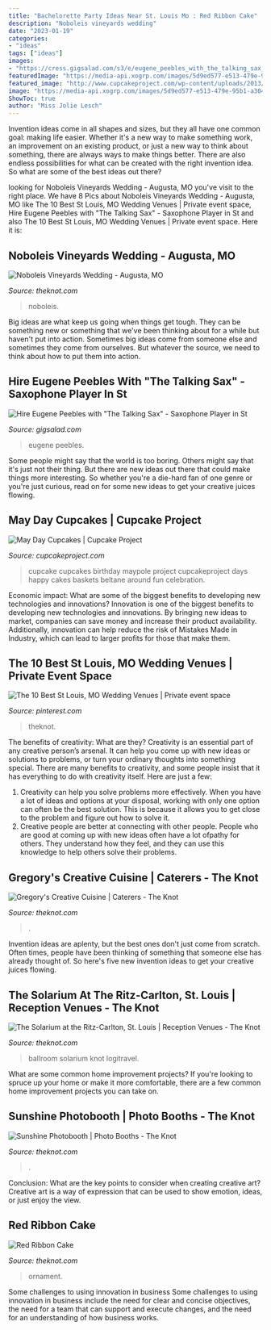 ```yaml
---
title: "Bachelorette Party Ideas Near St. Louis Mo : Red Ribbon Cake"
description: "Noboleis vineyards wedding"
date: "2023-01-19"
categories:
- "ideas"
tags: ["ideas"]
images:
- "https://cress.gigsalad.com/s3/e/eugene_peebles_with_the_talking_sax_st/5547b13ea9a9d.jpg"
featuredImage: "https://media-api.xogrp.com/images/5d9ed577-e513-479e-95b1-a304303479e4~rs_720.480"
featured_image: "http://www.cupcakeproject.com/wp-content/uploads/2013/04/May-Day-Cupcakes-01-683x1024.jpg"
image: "https://media-api.xogrp.com/images/5d9ed577-e513-479e-95b1-a304303479e4~rs_720.480"
ShowToc: true
author: "Miss Jolie Lesch"
---
```



Invention ideas come in all shapes and sizes, but they all have one common goal: making life easier. Whether it's a new way to make something work, an improvement on an existing product, or just a new way to think about something, there are always ways to make things better. There are also endless possibilities for what can be created with the right invention idea. So what are some of the best ideas out there?

	

		
looking for Noboleis Vineyards Wedding - Augusta, MO you've visit to the right place. We have 8 Pics about Noboleis Vineyards Wedding - Augusta, MO like The 10 Best St Louis, MO Wedding Venues | Private event space, Hire Eugene Peebles with &quot;The Talking Sax&quot; - Saxophone Player in St and also The 10 Best St Louis, MO Wedding Venues | Private event space. Here it is:
		
    
## Noboleis Vineyards Wedding - Augusta, MO

<img loading=lazy src="https://media-api.xogrp.com/images/42d0bce9-96fb-4241-858b-a06c3d3d5a80~rs_2001.480.fit.jpg" onerror="this.onerror=null;this.src='https://tse1.mm.bing.net/th?id=OIP.y5N9CzK8hxSCZZ9LT4VhmQHaE8&amp;pid=15.1';" alt="Noboleis Vineyards Wedding - Augusta, MO">

_Source: theknot.com_

>noboleis. 

	

Big ideas are what keep us going when things get tough. They can be something new or something that we've been thinking about for a while but haven't put into action. Sometimes big ideas come from someone else and sometimes they come from ourselves. But whatever the source, we need to think about how to put them into action.

    
## Hire Eugene Peebles With &quot;The Talking Sax&quot; - Saxophone Player In St

<img loading=lazy src="https://cress.gigsalad.com/s3/e/eugene_peebles_with_the_talking_sax_st/5547b13ea9a9d.jpg" onerror="this.onerror=null;this.src='https://tse2.mm.bing.net/th?id=OIP.CoZVPoNGcIBaODZIx5JArAHaFT&amp;pid=15.1';" alt="Hire Eugene Peebles with &quot;The Talking Sax&quot; - Saxophone Player in St">

_Source: gigsalad.com_

>eugene peebles. 

	

Some people might say that the world is too boring. Others might say that it's just not their thing. But there are new ideas out there that could make things more interesting. So whether you're a die-hard fan of one genre or you're just curious, read on for some new ideas to get your creative juices flowing.

    
## May Day Cupcakes | Cupcake Project

<img loading=lazy src="http://www.cupcakeproject.com/wp-content/uploads/2013/04/May-Day-Cupcakes-01-683x1024.jpg" onerror="this.onerror=null;this.src='https://tse1.mm.bing.net/th?id=OIP.nNlQ1JThw7gj2q4kaPHYOQHaLG&amp;pid=15.1';" alt="May Day Cupcakes | Cupcake Project">

_Source: cupcakeproject.com_

>cupcake cupcakes birthday maypole project cupcakeproject days happy cakes baskets beltane around fun celebration. 

	

Economic impact: What are some of the biggest benefits to developing new technologies and innovations?
Innovation is one of the biggest benefits to developing new technologies and innovations. By bringing new ideas to market, companies can save money and increase their product availability. Additionally, innovation can help reduce the risk of Mistakes Made in Industry, which can lead to larger profits for those that make them.

    
## The 10 Best St Louis, MO Wedding Venues | Private Event Space

<img loading=lazy src="https://i.pinimg.com/originals/f9/3e/ee/f93eee4b5a8c540f7b71a77f1de0550b.jpg" onerror="this.onerror=null;this.src='https://tse4.mm.bing.net/th?id=OIP.Dlnq59Gv6JF_C8q8Lx4QMAHaE7&amp;pid=15.1';" alt="The 10 Best St Louis, MO Wedding Venues | Private event space">

_Source: pinterest.com_

>theknot. 

	

The benefits of creativity: What are they?
Creativity is an essential part of any creative person’s arsenal. It can help you come up with new ideas or solutions to problems, or turn your ordinary thoughts into something special. There are many benefits to creativity, and some people insist that it has everything to do with creativity itself. Here are just a few: 
1) Creativity can help you solve problems more effectively. When you have a lot of ideas and options at your disposal, working with only one option can often be the best solution. This is because it allows you to get close to the problem and figure out how to solve it. 
2) Creative people are better at connecting with other people. People who are good at coming up with new ideas often have a lot ofpathy for others. They understand how they feel, and they can use this knowledge to help others solve their problems.

    
## Gregory&#039;s Creative Cuisine | Caterers - The Knot

<img loading=lazy src="https://media-api.xogrp.com/images/61ecac98-4d9b-4bd7-86e3-3cd11a9601fd~rs_720.480" onerror="this.onerror=null;this.src='https://tse2.mm.bing.net/th?id=OIP.Tni122vEGXe0K0lO2cBPOwHaE5&amp;pid=15.1';" alt="Gregory&#039;s Creative Cuisine | Caterers - The Knot">

_Source: theknot.com_

>. 

	

Invention ideas are aplenty, but the best ones don't just come from scratch. Often times, people have been thinking of something that someone else has already thought of. So here's five new invention ideas to get your creative juices flowing.

    
## The Solarium At The Ritz-Carlton, St. Louis | Reception Venues - The Knot

<img loading=lazy src="https://media-api.xogrp.com/images/5d9ed577-e513-479e-95b1-a304303479e4~rs_720.480" onerror="this.onerror=null;this.src='https://tse4.mm.bing.net/th?id=OIP.hCN3juxn8r5s7u7o3e3ygAHaE8&amp;pid=15.1';" alt="The Solarium at the Ritz-Carlton, St. Louis | Reception Venues - The Knot">

_Source: theknot.com_

>ballroom solarium knot logitravel. 

	

What are some common home improvement projects?
If you're looking to spruce up your home or make it more comfortable, there are a few common home improvement projects you can take on.

    
## Sunshine Photobooth | Photo Booths - The Knot

<img loading=lazy src="https://media-api.xogrp.com/images/3a0d7309-90da-4480-85d9-9bf9aca9bf2d~rs_720.480" onerror="this.onerror=null;this.src='https://tse3.mm.bing.net/th?id=OIP.Tz3-ENT8BWYhNFIuVI1BhQHaE8&amp;pid=15.1';" alt="Sunshine Photobooth | Photo Booths - The Knot">

_Source: theknot.com_

>. 

	

Conclusion: What are the key points to consider when creating creative art?
Creative art is a way of expression that can be used to show emotion, ideas, or just enjoy the view.

    
## Red Ribbon Cake

<img loading=lazy src="https://media-api.xogrp.com/images/e404292e-6fb5-98e0-cb17-502762caef21~rs_729.h" onerror="this.onerror=null;this.src='https://tse2.mm.bing.net/th?id=OIP.6cG5R1mCngVoj0qvYO6B9wHaHa&amp;pid=15.1';" alt="Red Ribbon Cake">

_Source: theknot.com_

>ornament. 

	

Some challenges to using innovation in business
Some challenges to using innovation in business include the need for clear and concise objectives, the need for a team that can support and execute changes, and the need for an understanding of how business works.

